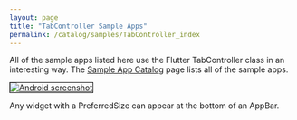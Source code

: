```yaml
---
layout: page
title: "TabController Sample Apps"
permalink: /catalog/samples/TabController_index
---
```


All of the sample apps listed here use the Flutter TabController class in an interesting way. The <a href="/catalog/samples/">Sample App Catalog</a> page lists all of the sample apps.

<div class="container-fluid">
  <div class="row" style="margin-bottom: 32px">
    <a href="/catalog/samples/app-bar-bottom/">
      <div class="col-md-3">
        <img style="border:1px solid #000000" src="https://storage.googleapis.com/flutter-catalog/cb4a54db8fb3726bf4293b9cc5cb12ce16883803/app_bar_bottom_small.png" alt="Android screenshot" class="img-responsive">
      </div>
   </a>
    <div class="col-md-9">
      <p>
        Any widget with a PreferredSize can appear at the bottom of an AppBar.
      </p>
    </div>
  </div>

</div>
